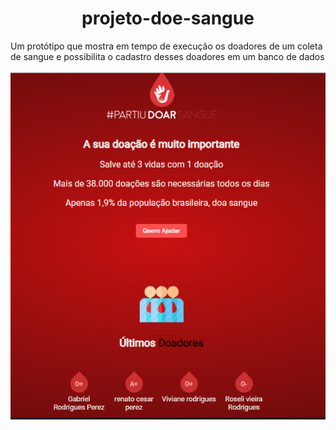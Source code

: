 <h1 style="text-align:center;"> projeto-doe-sangue </h1>
Um protótipo que mostra em tempo de execução os doadores de um coleta de sangue e possibilita o cadastro desses doadores em um banco de dados

![](projeto.png)
